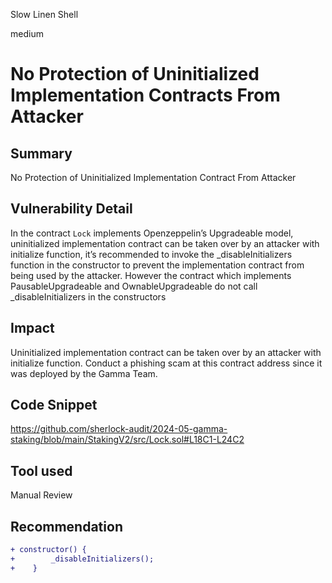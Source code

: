 Slow Linen Shell

medium

# No Protection of Uninitialized Implementation Contracts From Attacker


## Summary
No Protection of Uninitialized Implementation Contract From Attacker
## Vulnerability Detail
In the contract `Lock` implements Openzeppelin’s Upgradeable model, uninitialized implementation contract can be taken over by an attacker with initialize function, it’s recommended to invoke the _disableInitializers function in the constructor to prevent the implementation contract from being used by the attacker. However the contract which implements PausableUpgradeable and OwnableUpgradeable do not call _disableInitializers in the constructors


## Impact
Uninitialized implementation contract can be taken over by an attacker with initialize function. Conduct a phishing scam at this contract address since it was deployed by the Gamma Team.
## Code Snippet
https://github.com/sherlock-audit/2024-05-gamma-staking/blob/main/StakingV2/src/Lock.sol#L18C1-L24C2
## Tool used

Manual Review

## Recommendation
```diff
+ constructor() {
+        _disableInitializers();
+    }
```
